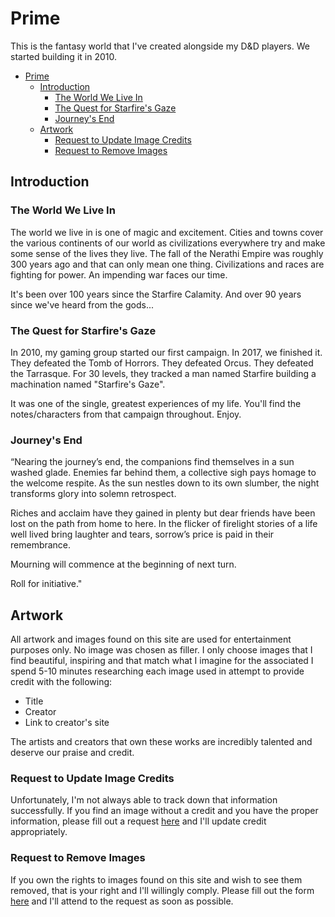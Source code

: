# Prime

This is the fantasy world that I've created alongside my D&D players. We started building it in 2010.

- [Prime](#Prime)
  - [Introduction](#Introduction)
    - [The World We Live In](#The-World-We-Live-In)
    - [The Quest for Starfire's Gaze](#The-Quest-for-Starfires-Gaze)
    - [Journey's End](#Journeys-End)
  - [Artwork](#Artwork)
    - [Request to Update Image Credits](#Request-to-Update-Image-Credits)
    - [Request to Remove Images](#Request-to-Remove-Images)

## Introduction

### The World We Live In

The world we live in is one of magic and excitement. Cities and towns cover the various continents of our world as civilizations everywhere try and make some sense of the lives they live. The fall of the Nerathi Empire was roughly 300 years ago and that can only mean one thing. Civilizations and races are fighting for power. An impending war faces our time.

It's been over 100 years since the Starfire Calamity. And over 90 years since we've heard from the gods...

### The Quest for Starfire's Gaze

In 2010, my gaming group started our first campaign. In 2017, we finished it. They defeated the Tomb of Horrors. They defeated Orcus. They defeated the Tarrasque. For 30 levels, they tracked a man named Starfire building a machination named "Starfire's Gaze".

It was one of the single, greatest experiences of my life. You'll find the notes/characters from that campaign throughout. Enjoy.

### Journey's End

“Nearing the journey’s end, the companions find themselves in a sun washed glade. Enemies far behind them, a collective sigh pays homage to the welcome respite. As the sun nestles down to its own slumber, the night transforms glory into solemn retrospect.

Riches and acclaim have they gained in plenty but dear friends have been lost on the path from home to here. In the flicker of firelight stories of a life well lived bring laughter and tears, sorrow’s price is paid in their remembrance.

Mourning will commence at the beginning of next turn.

Roll for initiative."

## Artwork

All artwork and images found on this site are used for entertainment purposes only. No image was chosen as filler. I only choose images that I find beautiful, inspiring and that match what I imagine for the associated I spend 5-10 minutes researching each image used in attempt to provide credit with the following:

- Title
- Creator
- Link to creator's site

The artists and creators that own these works are incredibly talented and deserve our praise and credit.

### Request to Update Image Credits

Unfortunately, I'm not always able to track down that information successfully. If you find an image without a credit and you have the proper information, please fill out a request [here](https://airtable.com/shr3qtfCwGUUMYQqI) and I'll update credit appropriately.

### Request to Remove Images

If you own the rights to images found on this site and wish to see them removed, that is your right and I'll willingly comply. Please fill out the form [here](https://airtable.com/shrCl6DNevB29VraX) and I'll attend to the request as soon as possible.
